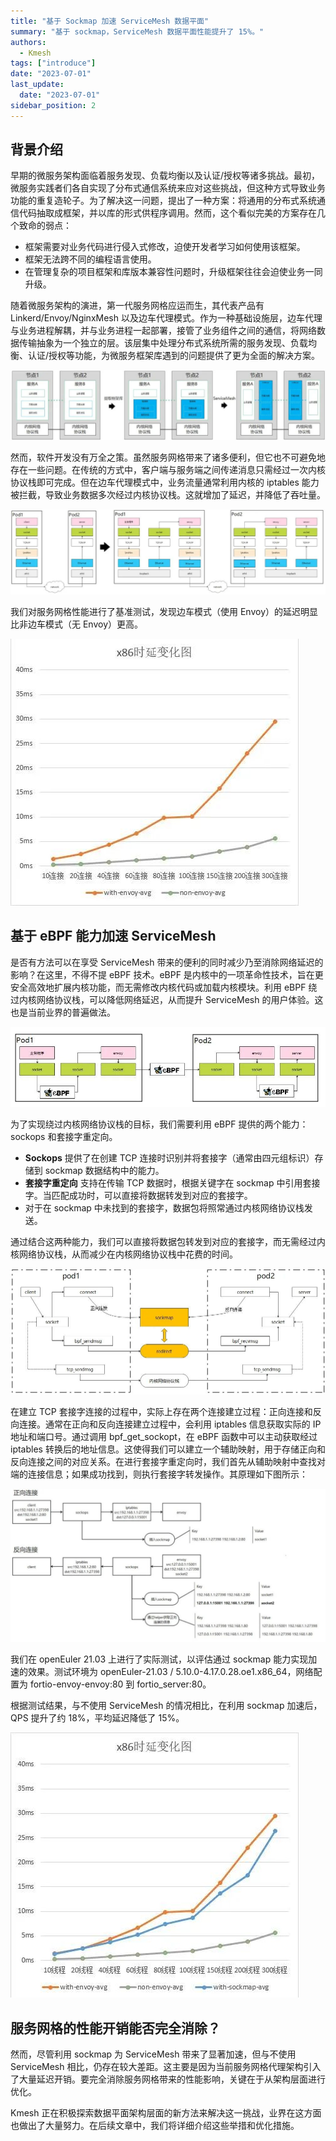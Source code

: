 ```yaml
---
title: "基于 Sockmap 加速 ServiceMesh 数据平面"
summary: "基于 sockmap，ServiceMesh 数据平面性能提升了 15%。"
authors:
  - Kmesh
tags: ["introduce"]
date: "2023-07-01"
last_update:
  date: "2023-07-01"
sidebar_position: 2
---
```


## 背景介绍

早期的微服务架构面临着服务发现、负载均衡以及认证/授权等诸多挑战。最初，微服务实践者们各自实现了分布式通信系统来应对这些挑战，但这种方式导致业务功能的重复造轮子。为了解决这一问题，提出了一种方案：将通用的分布式系统通信代码抽取成框架，并以库的形式供程序调用。然而，这个看似完美的方案存在几个致命的弱点：

- 框架需要对业务代码进行侵入式修改，迫使开发者学习如何使用该框架。
- 框架无法跨不同的编程语言使用。
- 在管理复杂的项目框架和库版本兼容性问题时，升级框架往往会迫使业务一同升级。

<!-- truncate -->

随着微服务架构的演进，第一代服务网格应运而生，其代表产品有 Linkerd/Envoy/NginxMesh 以及边车代理模式。作为一种基础设施层，边车代理与业务进程解耦，并与业务进程一起部署，接管了业务组件之间的通信，将网络数据传输抽象为一个独立的层。该层集中处理分布式系统所需的服务发现、负载均衡、认证/授权等功能，为微服务框架库遇到的问题提供了更为全面的解决方案。

![Image 1](images/1.png)

然而，软件开发没有万全之策。虽然服务网格带来了诸多便利，但它也不可避免地存在一些问题。在传统的方式中，客户端与服务端之间传递消息只需经过一次内核协议栈即可完成。但在边车代理模式中，业务流量通常利用内核的 iptables 能力被拦截，导致业务数据多次经过内核协议栈。这就增加了延迟，并降低了吞吐量。

![Image 2](images/2.png)

我们对服务网格性能进行了基准测试，发现边车模式（使用 Envoy）的延迟明显比非边车模式（无 Envoy）更高。

![Image 3](images/3.png)

## 基于 eBPF 能力加速 ServiceMesh

是否有方法可以在享受 ServiceMesh 带来的便利的同时减少乃至消除网络延迟的影响？在这里，不得不提 eBPF 技术。eBPF 是内核中的一项革命性技术，旨在更安全高效地扩展内核功能，而无需修改内核代码或加载内核模块。利用 eBPF 绕过内核网络协议栈，可以降低网络延迟，从而提升 ServiceMesh 的用户体验。这也是当前业界的普遍做法。

![Image 4](images/4.png)

为了实现绕过内核网络协议栈的目标，我们需要利用 eBPF 提供的两个能力：sockops 和套接字重定向。

- **Sockops** 提供了在创建 TCP 连接时识别并将套接字（通常由四元组标识）存储到 sockmap 数据结构中的能力。
- **套接字重定向** 支持在传输 TCP 数据时，根据关键字在 sockmap 中引用套接字。当匹配成功时，可以直接将数据转发到对应的套接字。
- 对于在 sockmap 中未找到的套接字，数据包将照常通过内核网络协议栈发送。

通过结合这两种能力，我们可以直接将数据包转发到对应的套接字，而无需经过内核网络协议栈，从而减少在内核网络协议栈中花费的时间。

![Image 5](images/5.png)

在建立 TCP 套接字连接的过程中，实际上存在两个连接建立过程：正向连接和反向连接。通常在正向和反向连接建立过程中，会利用 iptables 信息获取实际的 IP 地址和端口号。通过调用 bpf_get_sockopt，在 eBPF 函数中可以主动获取经过 iptables 转换后的地址信息。这使得我们可以建立一个辅助映射，用于存储正向和反向连接之间的对应关系。在进行套接字重定向时，我们首先从辅助映射中查找对端的连接信息；如果成功找到，则执行套接字转发操作。其原理如下图所示：

![Image 6](images/6.png)

我们在 openEuler 21.03 上进行了实际测试，以评估通过 sockmap 能力实现加速的效果。测试环境为 openEuler-21.03 / 5.10.0-4.17.0.28.oe1.x86_64，网络配置为 fortio-envoy-envoy:80 到 fortio_server:80。

根据测试结果，与不使用 ServiceMesh 的情况相比，在利用 sockmap 加速后，QPS 提升了约 18%，平均延迟降低了 15%。

![Image 7](images/7.png)

## 服务网格的性能开销能否完全消除？

然而，尽管利用 sockmap 为 ServiceMesh 带来了显著加速，但与不使用 ServiceMesh 相比，仍存在较大差距。这主要是因为当前服务网格代理架构引入了大量延迟开销。要完全消除服务网格带来的性能影响，关键在于从架构层面进行优化。

Kmesh 正在积极探索数据平面架构层面的新方法来解决这一挑战，业界在这方面也做出了大量努力。在后续文章中，我们将详细介绍这些举措和优化措施。
